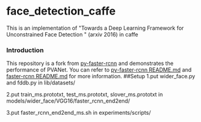 # face_detection_caffe
This is an implementation of "Towards a Deep Learning Framework for Unconstrained Face Detection " (arxiv 2016) in caffe 
### Introduction
This repository is a fork from [py-faster-rcnn](https://github.com/rbgirshick/py-faster-rcnn) and demonstrates the performance of PVANet.
You can refer to [py-faster-rcnn README.md](https://github.com/rbgirshick/py-faster-rcnn/blob/master/README.md) and [faster-rcnn README.md](https://github.com/ShaoqingRen/faster_rcnn/blob/master/README.md) for more information.
##Setup
1.put wider_face.py and fddb.py in lib/datasets/ 

2.put train_ms.prototxt, test_ms.prototxt, slover_ms.prototxt in models/wider_face/VGG16/faster_rcnn_end2end/

3.put faster_rcnn_end2end_ms.sh in experiments/scripts/
